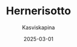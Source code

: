 ---
title: "Herne­risotto"
image: "https://vegaanibotti.lauravuo.me/2025/03/2025-03-01_small.png"
date: 2025-03-01
receipt_url: "https://kasviskapina.fi/reseptit/hernerisotto"
author: "Kasviskapina"
---